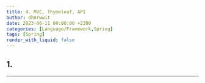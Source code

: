 ```yaml
---
title: 4. MVC, Thymeleaf, API
author: dh0rwwit
date: 2023-06-11 00:00:00 +2300
categories: [Language/Framework,Spring]
tags: [Spring]
render_with_liquid: false
---
```


## 1. 
---
